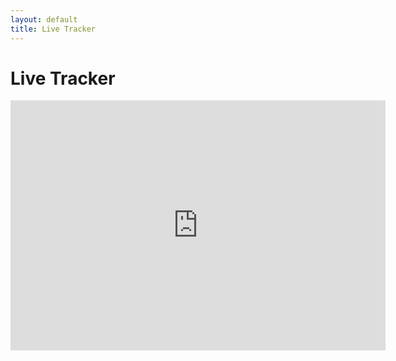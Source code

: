 ```yaml
---
layout: default
title: Live Tracker
---
```

# Live Tracker


<iframe
 src='https://spotwalla.com/tripViewer.php?id=1949c5b15a6bdf2b36&showAll=yes&showInfo=no&showHome=no'
 width='600'
 height='400'
 scrolling='false'
 frameborder='0'>
Embedding failed because inline frames are not supported by your browser or the web server.
</iframe>
